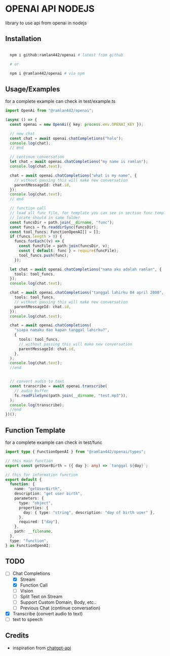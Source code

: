 # OPENAI API NODEJS

library to use api from openai in nodejs

## Installation

```bash

  npm i github:ramlan442/openai # latest from github

  # or

  npm i @ramlan442/openai # via npm
```

## Usage/Examples

for a complete example can check in test/example.ts

```typescript
import OpenAi from "@ramlan442/openai";

(async () => {
  const openai = new OpenAi({ key: process.env.OPENAI_KEY });

  // new chat
  const chat = await openai.chatCompletions("halo");
  console.log(chat);
  // end

  // continue conversation
  let chat = await openai.chatCompletions("my name is ramlan");
  console.log(chat.text);

  chat = await openai.chatCompletions("what is my name", {
    // without passing this will make new conversation
    parentMessageId: chat.id,
  });
  console.log(chat.text);
  // end

  // function call
  // load all func file, for template you can see in section func template
  // locate should in same folder
  const funcsDir = path.join(__dirname, "func");
  const funcs = fs.readdirSync(funcsDir);
  const tool_funcs: FunctionOpenAI[] = [];
  if (funcs.length > 0) {
    funcs.forEach((v) => {
      const funcFile = path.join(funcsDir, v);
      const { default: func } = require(funcFile);
      tool_funcs.push(func);
    });

  let chat = await openai.chatCompletions("nama aku adalah ramlan", {
    tools: tool_funcs,
  });
  console.log(chat.text);

  chat = await openai.chatCompletions("tanggal lahirku 04 april 2000", {
    tools: tool_funcs,
    // without passing this will make new conversation
    parentMessageId: chat.id,
  });
  console.log(chat.text);

  chat = await openai.chatCompletions(
    "siapa namaku dan kapan tanggal lahirku?",
    {
      tools: tool_funcs,
      // without passing this will make new conversation
      parentMessageId: chat.id,
    },
  );
  console.log(chat.text);
  //end


  // convert audio to text
  const transcribe = await openai.transcribe(
    // audio buffer
    fs.readFileSync(path.join(__dirname, "test.mp3")),
  );
  console.log(transcribe);
  //end
})();
```

## Function Template

for a complete example can check in test/func

```typescript
import type { FunctionOpenAI } from "@ramlan442/openai/types";

// this main function
export const getUserBirth = ({ day }: any) => `tanggal ${day}`;

// this for information function
export default {
  function: {
    name: "getUserBirth",
    description: "get user birth",
    parameters: {
      type: "object",
      properties: {
        day: { type: "string", description: "day of birth user" },
      },
      required: ["day"],
    },
    path: __filename,
  },
  type: "function",
} as FunctionOpenAI;
```

## TODO

- [ ] Chat Completions
  - [x] Stream
  - [x] Function Call
  - [ ] Vision
  - [ ] Split Text on Stream
  - [ ] Support Custom Domain, Body, etc..
  - [ ] Previous Chat (continue conversation)
- [x] Transcribe (convert audio to text)
- [ ] text to speech

## Credits

- inspiration from [chatgpt-api](https://github.com/transitive-bullshit/chatgpt-api)
